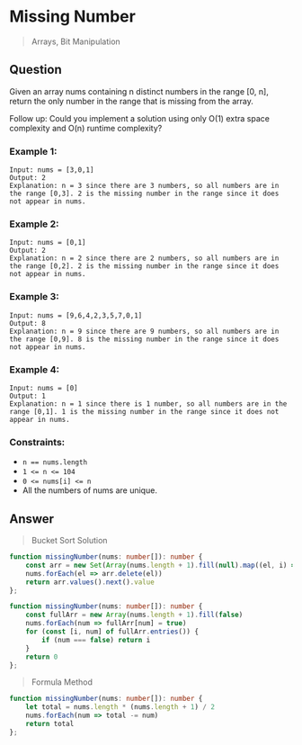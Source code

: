 # Missing Number
> Arrays, Bit Manipulation

## Question

Given an array nums containing n distinct numbers in the range [0, n], return the only number in the range that is missing from the array.

Follow up: Could you implement a solution using only O(1) extra space complexity and O(n) runtime complexity?

 

### Example 1:
```
Input: nums = [3,0,1]
Output: 2
Explanation: n = 3 since there are 3 numbers, so all numbers are in the range [0,3]. 2 is the missing number in the range since it does not appear in nums.
```

### Example 2:
```
Input: nums = [0,1]
Output: 2
Explanation: n = 2 since there are 2 numbers, so all numbers are in the range [0,2]. 2 is the missing number in the range since it does not appear in nums.
```

### Example 3:
```
Input: nums = [9,6,4,2,3,5,7,0,1]
Output: 8
Explanation: n = 9 since there are 9 numbers, so all numbers are in the range [0,9]. 8 is the missing number in the range since it does not appear in nums.
```

### Example 4:
```
Input: nums = [0]
Output: 1
Explanation: n = 1 since there is 1 number, so all numbers are in the range [0,1]. 1 is the missing number in the range since it does not appear in nums.
```

### Constraints:

- ```n == nums.length```
- ```1 <= n <= 104```
- ```0 <= nums[i] <= n```
- All the numbers of nums are unique.

## Answer
> Bucket Sort Solution
```typescript
function missingNumber(nums: number[]): number {
    const arr = new Set(Array(nums.length + 1).fill(null).map((el, i) => i))
    nums.forEach(el => arr.delete(el))
    return arr.values().next().value
};

function missingNumber(nums: number[]): number {
    const fullArr = new Array(nums.length + 1).fill(false)
    nums.forEach(num => fullArr[num] = true)
    for (const [i, num] of fullArr.entries()) {
        if (num === false) return i
    }
    return 0
};
```

> Formula Method
```typescript
function missingNumber(nums: number[]): number {
    let total = nums.length * (nums.length + 1) / 2
    nums.forEach(num => total -= num)
    return total
};
```
